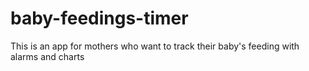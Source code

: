 # baby-feedings-timer
This is an app for mothers who want to track their baby's feeding with alarms and charts
